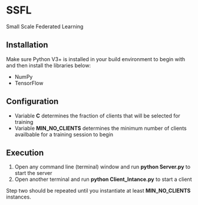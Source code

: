 # SSFL
Small Scale Federated Learning


## Installation

Make sure Python V3+ is installed in your build environment to begin with and then install the libraries below:

- NumPy
- TensorFlow

## Configuration

- Variable **C** determines the fraction of clients that will be selected for training
- Variable **MIN_NO_CLIENTS** determines the minimum number of clients availbable for a training session to begin 

## Execution

1. Open any command line (terminal) window and run **python Server.py** to start the server
2. Open another terminal and run **python Client_Intance.py** to start a client 

Step two should be repeated until you instantiate at least **MIN_NO_CLIENTS** instances. 

